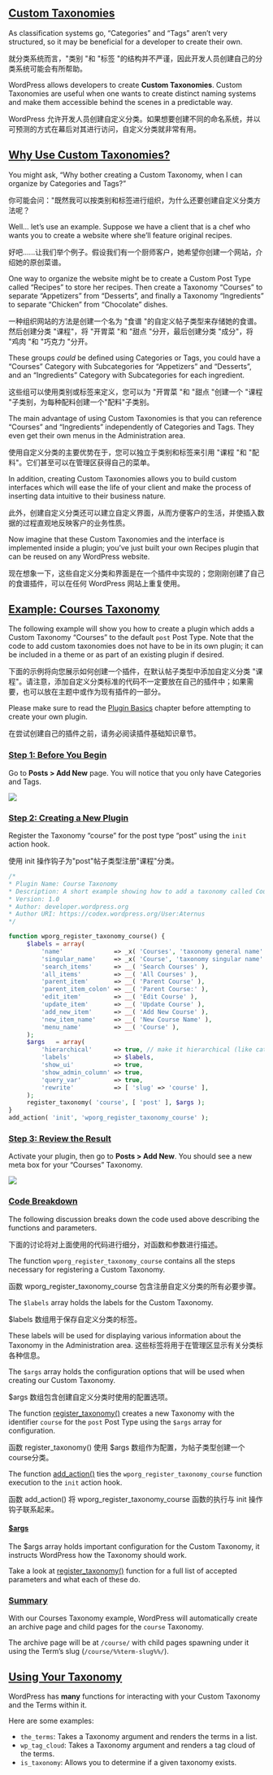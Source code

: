 ## [Custom Taxonomies](https://developer.wordpress.org/plugins/taxonomies/working-with-custom-taxonomies/#custom-taxonomies)

As classification systems go, “Categories” and “Tags” aren’t very structured, so it may be beneficial for a developer to create their own.

就分类系统而言，"类别 "和 "标签 "的结构并不严谨，因此开发人员创建自己的分类系统可能会有所帮助。

WordPress allows developers to create **Custom Taxonomies**. Custom Taxonomies are useful when one wants to create distinct naming systems and make them accessible behind the scenes in a predictable way.

WordPress 允许开发人员创建自定义分类。如果想要创建不同的命名系统，并以可预测的方式在幕后对其进行访问，自定义分类就非常有用。



## [Why Use Custom Taxonomies?](https://developer.wordpress.org/plugins/taxonomies/working-with-custom-taxonomies/#why-use-custom-taxonomies)

You might ask, “Why bother creating a Custom Taxonomy, when I can organize by Categories and Tags?”

你可能会问："既然我可以按类别和标签进行组织，为什么还要创建自定义分类方法呢？

Well… let’s use an example. Suppose we have a client that is a chef who wants you to create a website where she’ll feature original recipes.

好吧......让我们举个例子。假设我们有一个厨师客户，她希望你创建一个网站，介绍她的原创菜谱。

One way to organize the website might be to create a Custom Post Type called “Recipes” to store her recipes. Then create a Taxonomy “Courses” to separate “Appetizers” from “Desserts”, and finally a Taxonomy “Ingredients” to separate “Chicken” from “Chocolate” dishes.

一种组织网站的方法是创建一个名为 "食谱 "的自定义帖子类型来存储她的食谱。然后创建分类 "课程"，将 "开胃菜 "和 "甜点 "分开，最后创建分类 "成分"，将 "鸡肉 "和 "巧克力 "分开。

These groups *could* be defined using Categories or Tags, you could have a “Courses” Category with Subcategories for “Appetizers” and “Desserts”, and an “Ingredients” Category with Subcategories for each ingredient.

这些组可以使用类别或标签来定义，您可以为 "开胃菜 "和 "甜点 "创建一个 "课程 "子类别，为每种配料创建一个"配料"子类别。

The main advantage of using Custom Taxonomies is that you can reference “Courses” and “Ingredients” independently of Categories and Tags. They even get their own menus in the Administration area.

使用自定义分类的主要优势在于，您可以独立于类别和标签来引用 "课程 "和 "配料"。它们甚至可以在管理区获得自己的菜单。

In addition, creating Custom Taxonomies allows you to build custom interfaces which will ease the life of your client and make the process of inserting data intuitive to their business nature.

此外，创建自定义分类还可以建立自定义界面，从而方便客户的生活，并使插入数据的过程直观地反映客户的业务性质。

Now imagine that these Custom Taxonomies and the interface is implemented inside a plugin; you’ve just built your own Recipes plugin that can be reused on any WordPress website.

现在想象一下，这些自定义分类和界面是在一个插件中实现的；您刚刚创建了自己的食谱插件，可以在任何 WordPress 网站上重复使用。



## [Example: Courses Taxonomy](https://developer.wordpress.org/plugins/taxonomies/working-with-custom-taxonomies/#example-courses-taxonomy)

The following example will show you how to create a plugin which adds a Custom Taxonomy “Courses” to the default `post` Post Type. Note that the code to add custom taxonomies does not have to be in its own plugin; it can be included in a theme or as part of an existing plugin if desired.

下面的示例将向您展示如何创建一个插件，在默认帖子类型中添加自定义分类 "课程"。请注意，添加自定义分类标准的代码不一定要放在自己的插件中；如果需要，也可以放在主题中或作为现有插件的一部分。

Please make sure to read the [Plugin Basics](https://developer.wordpress.org/plugin/the-basics/) chapter before attempting to create your own plugin.

在尝试创建自己的插件之前，请务必阅读插件基础知识章节。



### [Step 1: Before You Begin](https://developer.wordpress.org/plugins/taxonomies/working-with-custom-taxonomies/#step-1-before-you-begin)

Go to **Posts > Add New** page. You will notice that you only have Categories and Tags.

![](../assets/no-custom-taxonomy-meta-box.png)



### [Step 2: Creating a New Plugin](https://developer.wordpress.org/plugins/taxonomies/working-with-custom-taxonomies/#step-2-creating-a-new-plugin)

Register the Taxonomy “course” for the post type “post” using the `init` action hook.

使用 init 操作钩子为"post"帖子类型注册"课程"分类。

```php
/*
* Plugin Name: Course Taxonomy
* Description: A short example showing how to add a taxonomy called Course.
* Version: 1.0
* Author: developer.wordpress.org
* Author URI: https://codex.wordpress.org/User:Aternus
*/

function wporg_register_taxonomy_course() {
	 $labels = array(
		 'name'              => _x( 'Courses', 'taxonomy general name' ),
		 'singular_name'     => _x( 'Course', 'taxonomy singular name' ),
		 'search_items'      => __( 'Search Courses' ),
		 'all_items'         => __( 'All Courses' ),
		 'parent_item'       => __( 'Parent Course' ),
		 'parent_item_colon' => __( 'Parent Course:' ),
		 'edit_item'         => __( 'Edit Course' ),
		 'update_item'       => __( 'Update Course' ),
		 'add_new_item'      => __( 'Add New Course' ),
		 'new_item_name'     => __( 'New Course Name' ),
		 'menu_name'         => __( 'Course' ),
	 );
	 $args   = array(
		 'hierarchical'      => true, // make it hierarchical (like categories)
		 'labels'            => $labels,
		 'show_ui'           => true,
		 'show_admin_column' => true,
		 'query_var'         => true,
		 'rewrite'           => [ 'slug' => 'course' ],
	 );
	 register_taxonomy( 'course', [ 'post' ], $args );
}
add_action( 'init', 'wporg_register_taxonomy_course' );
```



### [Step 3: Review the Result](https://developer.wordpress.org/plugins/taxonomies/working-with-custom-taxonomies/#step-3-review-the-result)

Activate your plugin, then go to **Posts > Add New**. You should see a new meta box for your “Courses” Taxonomy.

![](../assets/courses_taxonomy_post_screen-1024x545.png)



### [Code Breakdown](https://developer.wordpress.org/plugins/taxonomies/working-with-custom-taxonomies/#code-breakdown)

The following discussion breaks down the code used above describing the functions and parameters.

下面的讨论将对上面使用的代码进行细分，对函数和参数进行描述。

The function `wporg_register_taxonomy_course` contains all the steps necessary for registering a Custom Taxonomy.

函数 wporg_register_taxonomy_course 包含注册自定义分类的所有必要步骤。

The `$labels` array holds the labels for the Custom Taxonomy.

$labels 数组用于保存自定义分类的标签。

These labels will be used for displaying various information about the Taxonomy in the Administration area.
这些标签将用于在管理区显示有关分类标各种信息。

The `$args` array holds the configuration options that will be used when creating our Custom Taxonomy.

$args 数组包含创建自定义分类时使用的配置选项。

The function [register_taxonomy()](https://developer.wordpress.org/reference/functions/register_taxonomy/) creates a new Taxonomy with the identifier `course` for the `post` Post Type using the `$args` array for configuration.

函数 register_taxonomy() 使用 $args 数组作为配置，为帖子类型创建一个course分类。

The function [add_action()](https://developer.wordpress.org/reference/functions/add_action/) ties the `wporg_register_taxonomy_course` function execution to the `init` action hook.

函数 add_action() 将 wporg_register_taxonomy_course 函数的执行与 init 操作钩子联系起来。



#### [$args](https://developer.wordpress.org/plugins/taxonomies/working-with-custom-taxonomies/#args)

The $args array holds important configuration for the Custom Taxonomy, it instructs WordPress how the Taxonomy should work.

Take a look at [register_taxonomy()](https://developer.wordpress.org/reference/functions/register_taxonomy/) function for a full list of accepted parameters and what each of these do.



### [Summary](https://developer.wordpress.org/plugins/taxonomies/working-with-custom-taxonomies/#summary)

With our Courses Taxonomy example, WordPress will automatically create an archive page and child pages for the `course` Taxonomy.

The archive page will be at `/course/` with child pages spawning under it using the Term’s slug (`/course/%%term-slug%%/`).



## [Using Your Taxonomy](https://developer.wordpress.org/plugins/taxonomies/working-with-custom-taxonomies/#using-your-taxonomy)

WordPress has **many** functions for interacting with your Custom Taxonomy and the Terms within it.

Here are some examples:

- `the_terms`: Takes a Taxonomy argument and renders the terms in a list.
- `wp_tag_cloud`: Takes a Taxonomy argument and renders a tag cloud of the terms.
- `is_taxonomy`: Allows you to determine if a given taxonomy exists.



